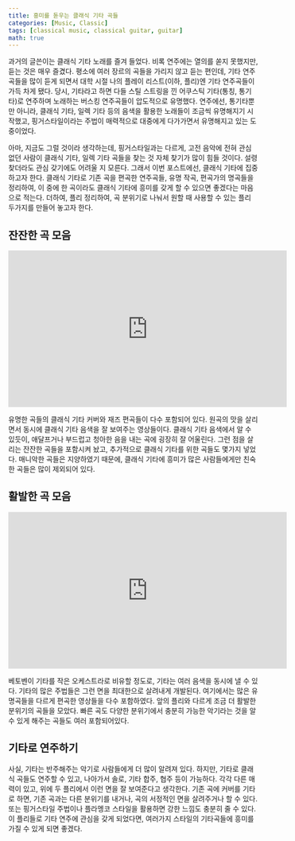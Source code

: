 ```yaml
---
title: 흥미를 돋우는 클래식 기타 곡들
categories: [Music, Classic]
tags: [classical music, classical guitar, guitar]
math: true
---
```


과거의 글쓴이는 클래식 기타 노래를 즐겨 들었다. 비록 연주에는 열의를 쏟지 못했지만, 듣는 것은 매우 즐겼다. 평소에 여러 장르의 곡들을 가리지 않고 듣는 편인데, 기타 연주곡들을 많이 듣게 되면서 대학 시절 나의 플레이 리스트(이하, 플리)엔 기타 연주곡들이 가득 차게 됐다. 당시, 기타라고 하면 다들 스틸 스트링을 낀 어쿠스틱 기타(통칭, 통기타)로 연주하며 노래하는 버스킹 연주곡들이 압도적으로 유명했다. 연주에선, 통기타뿐만 아니라, 클래식 기타, 일렉 기타 등의 음색을 활용한 노래들이 조금씩 유명해지기 시작했고, 핑거스타일이라는 주법이 매력적으로 대중에게 다가가면서 유명해지고 있는 도중이었다.

아마, 지금도 그럴 것이라 생각하는데, 핑거스타일과는 다르게, 고전 음악에 전혀 관심 없던 사람이 클래식 기타, 일렉 기타 곡들을 찾는 것 자체 찾기가 많이 힘들 것이다. 설령 찾더라도 관심 갖기에도 어려울 지 모른다. 그래서 이번 포스트에선, 클래식 기타에 집중하고자 한다. 클래식 기타로 기존 곡을 편곡한 연주곡들, 유명 작곡, 편곡가의 명곡들을 정리하여, 이 중에 한 곡이라도 클래식 기타에 흥미를 갖게 할 수 있으면 좋겠다는 마음으로 적는다. 더하여, 플리 정리하여, 곡 분위기로 나눠서 원할 때 사용할 수 있는 플리 두가지를 만들어 놓고자 한다. 

## 잔잔한 곡 모음

<iframe width="560" height="315" src="https://www.youtube.com/embed/videoseries?list=PLChgSCbAVbJ22UXL1LAhmSiIbXMfR6rwn" title="YouTube video player" frameborder="0" allow="accelerometer; autoplay; clipboard-write; encrypted-media; gyroscope; picture-in-picture; web-share" allowfullscreen></iframe>

유명한 곡들의 클래식 기타 커버와 재즈 편곡들이 다수 포함되어 있다. 원곡의 맛을 살리면서 동시에 클래식 기타 음색을 잘 보여주는 영상들이다. 클래식 기타 음색에서 알 수 있듯이, 애달프거나 부드럽고 청아한 음을 내는 곡에 굉장히 잘 어울린다. 그런 점을 살리는 잔잔한 곡들을 포함시켜 놨고, 추가적으로 클래식 기타를 위한 곡들도 몇가지 넣었다. 매니악한 곡들은 지양하였기 때문에, 클래식 기타에 흥미가 많은 사람들에게만 친숙한 곡들은 많이 제외되어 있다. 

## 활발한 곡 모음

<iframe width="560" height="315" src="https://www.youtube.com/embed/videoseries?list=PLChgSCbAVbJ1Zo3fcRLwoWPf-G3Mnz0Pr" title="YouTube video player" frameborder="0" allow="accelerometer; autoplay; clipboard-write; encrypted-media; gyroscope; picture-in-picture; web-share" allowfullscreen></iframe>

베토벤이 기타를 작은 오케스트라로 비유할 정도로, 기타는 여러 음색을 동시에 낼 수 있다. 기타의 많은 주법들은 그런 면을 최대한으로 살려내게 개발된다. 여기에서는 많은 유명곡들을 다르게 편곡한 영상들을 다수 포함하였다. 앞의 플리와 다르게 조금 더 활발한 분위기의 곡들을 모았다. 빠른 곡도 다양한 분위기에서 충분히 가능한 악기라는 것을 알 수 있게 해주는 곡들도 여러 포함되어있다.

## 기타로 연주하기
사실, 기타는 반주해주는 악기로 사람들에게 더 많이 알려져 있다. 하지만, 기타로 클래식 곡들도 연주할 수 있고, 나아가서 솔로, 기타 합주, 협주 등이 가능하다. 각각 다른 매력이 있고, 위에 두 플리에서 이런 면을 잘 보여준다고 생각한다. 기존 곡에 커버를 기타로 하면, 기존 곡과는 다른 분위기를 내거나, 곡의 서정적인 면을 살려주거나 할 수 있다. 또는 핑거스타일 주법이나 플라멩코 스타일을 활용하면 강한 느낌도 충분히 줄 수 있다. 이 플리들로 기타 연주에 관심을 갖게 되었다면, 여러가지 스타일의 기타곡들에 흥미를 가질 수 있게 되면 좋겠다.